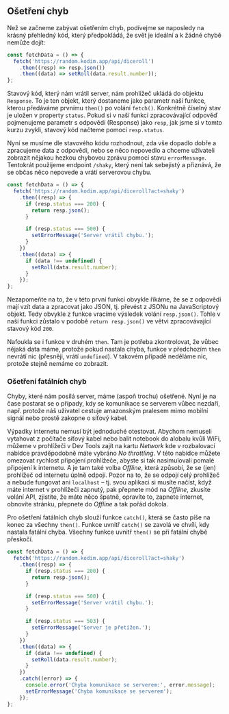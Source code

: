 ## Ošetření chyb

Než se začneme zabývat ošetřením chyb, podívejme se naposledy na krásný přehledný kód, který předpokládá, že svět je ideální a k žádné chybě nemůže dojít:

```js
const fetchData = () => {
  fetch('https://random.kodim.app/api/diceroll')
    .then((resp) => resp.json())
    .then((data) => setRoll(data.result.number));
};
```

Stavový kód, který nám vrátil server, nám prohlížeč ukládá do objektu `Response`. To je ten objekt, který dostaneme jako parametr naší funkce, kterou předáváme prvnímu `then()` po volání `fetch()`. Konkrétně číselný stav je uložen v property `status`. Pokud si v naší funkci zpracovávající odpověď pojmenujeme parametr s odpovědí (Response) jako `resp`, jak jsme si v tomto kurzu zvykli, stavový kód načteme pomocí `resp.status`.

Nyní se musíme dle stavového kódu rozhodnout, zda vše dopadlo dobře a zpracujeme data z odpovědi, nebo se něco nepovedlo a chceme uživateli zobrazit nějakou hezkou chybovou zprávu pomocí stavu `errorMessage`. Tentokrát použijeme endpoint `/shaky`, který není tak sebejistý a přiznává, že se občas něco nepovede a vrátí serverovou chybu.

```js
const fetchData = () => {
  fetch('https://random.kodim.app/api/diceroll?act=shaky')
    .then((resp) => {
      if (resp.status === 200) {
        return resp.json();
      }

      if (resp.status === 500) {
        setErrorMessage('Server vrátil chybu.');
      }
    })
    .then((data) => {
      if (data !== undefined) {
        setRoll(data.result.number);
      }
    });
};
```

Nezapomeňte na to, že v této první funkci obvykle říkáme, že se z odpovědi mají vzít data a zpracovat jako JSON, tj. převést z JSONu na JavaScriptový objekt. Tedy obvykle z funkce vracíme výsledek volání `resp.json()`. Tohle v naší funkci zůstalo v podobě `return resp.json()` ve větvi zpracovávající stavový kód `200`.

Nafoukla se i funkce v druhém `then`. Tam je potřeba zkontrolovat, že vůbec nějaká data máme, protože pokud nastala chyba, funkce v předchozím `then` nevrátí nic (přesněji, vrátí `undefined`). V takovém případě neděláme nic, protože stejně nemáme co zobrazit.

### Ošetření fatálních chyb

Chyby, které nám posílá server, máme (aspoň trochu) ošetřené. Nyní je na čase postarat se o případy, kdy se komunikace se serverem vůbec nezdaří, např. protože náš uživatel cestuje amazonským pralesem mimo mobilní signál nebo prostě zakopne o síťový kabel.

Výpadky internetu nemusí být jednoduché otestovat. Abychom nemuseli vytahovat z počítače síťový kabel nebo balit notebook do alobalu kvůli WiFi, můžeme v prohlížeči v Dev Tools zajít na kartu _Network_ kde v rozbalovací nabídce pravděpodobně máte vybráno _No throttling_. V této nabídce můžete omezovat rychlost připojení prohlížeče, abyste si tak nasimulovali pomalé připojení k internetu. A je tam také volba _Offline_, která způsobí, že se (jen) prohlížeč od internetu úplně odpojí. Pozor na to, že se odpojí celý prohlížeč a nebude fungovat ani `localhost` – tj. svou aplikaci si musíte načíst, když máte internet v prohlížeči zapnutý, pak přepnete mód na _Offline_, zkusíte volání API, zjistíte, že máte něco špatně, opravíte to, zapnete internet, obnovíte stránku, přepnete do _Offline_ a tak pořád dokola.

Pro ošetření fatálních chyb slouží funkce `catch()`, která se často píše na konec za všechny `then()`. Funkce uvnitř `catch()` se zavolá ve chvíli, kdy nastala fatální chyba. Všechny funkce uvnitř `then()` se při fatální chybě přeskočí. 

```js
const fetchData = () => {
  fetch('https://random.kodim.app/api/diceroll?act=shaky')
    .then((resp) => {
      if (resp.status === 200) {
        return resp.json();
      }

      if (resp.status === 500) {
        setErrorMessage('Server vrátil chybu.');
      }

      if (resp.status === 503) {
        setErrorMessage('Server je přetížen.');
      }
    })
    .then((data) => {
      if (data !== undefined) {
        setRoll(data.result.number);
      }
    })
    .catch((error) => {
      console.error('Chyba komunikace se serverem:', error.message);
      setErrorMessage('Chyba komunikace se serverem');
    });
};
```
